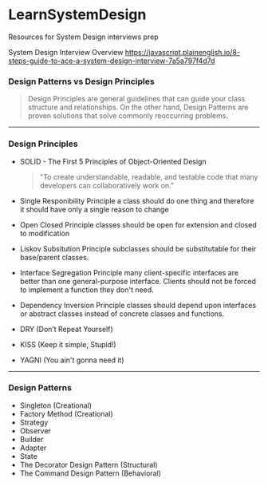 # LearnSystemDesign
Resources for System Design interviews prep

System Design Interview Overview
https://javascript.plainenglish.io/8-steps-guide-to-ace-a-system-design-interview-7a5a797f4d7d

### Design Patterns vs Design Principles
> Design Principles are general guidelines that can guide your class structure and relationships. On the other hand, Design Patterns are proven solutions that solve commonly reoccurring problems.
---

### Design Principles
- SOLID - The First 5 Principles of Object-Oriented Design
	> "To create understandable, readable, and testable code that many developers can collaboratively work on." 

- Single Responibility Principle
	a class should do one thing and therefore it should have only a single reason to change
- Open Closed Principle
	classes should be open for extension and closed to modification
- Liskov Subsitution Principle
	subclasses should be substitutable for their base/parent classes.
- Interface Segregation Principle
	many client-specific interfaces are better than one general-purpose interface. Clients should not be forced to implement a function they don't need.
- Dependency Inversion Principle
	classes should depend upon interfaces or abstract classes instead of concrete classes and functions.

- DRY (Don’t Repeat Yourself)
- KISS (Keep it simple, Stupid!)
- YAGNI (You ain't gonna need it)
---

### Design Patterns
- Singleton (Creational)
- Factory Method (Creational)
- Strategy
- Observer
- Builder
- Adapter
- State
- The Decorator Design Pattern (Structural)
- The Command Design Pattern (Behavioral)
